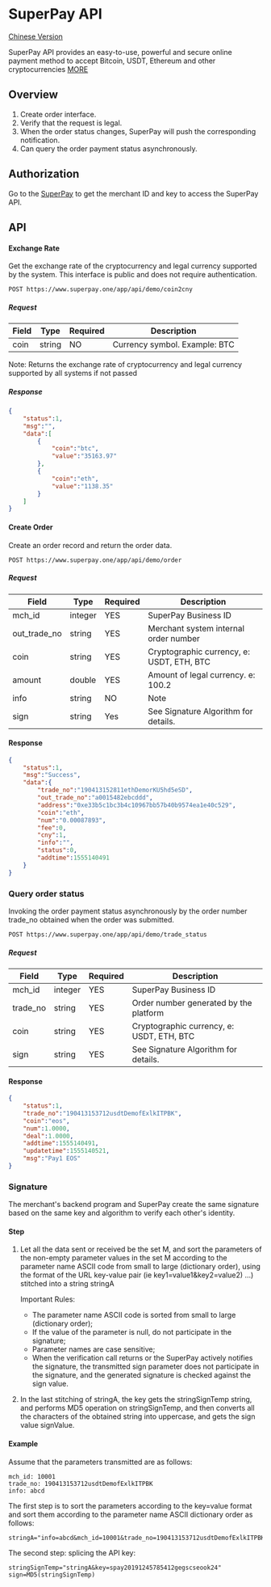 
# SuperPay API

[Chinese Version](./README_CN.md)

SuperPay API provides an easy-to-use, powerful and secure online payment method to accept Bitcoin, USDT, Ethereum and other cryptocurrencies [MORE](https://www.superpay.one)


## Overview

1. Create order interface.
2. Verify that the request is legal.
3. When the order status changes, SuperPay will push the corresponding notification.
4. Can query the order payment status asynchronously.

## Authorization
Go to the [SuperPay](https://www.superpay.one) to get the merchant ID and key to access the SuperPay API.


## API

#### Exchange Rate

Get the exchange rate of the cryptocurrency and legal currency supported by the system. This interface is public and does not require authentication.


```
POST https://www.superpay.one/app/api/demo/coin2cny
```

##### Request

|Field|Type|Required|Description|
|----|---|---|---|
|coin|string|NO|Currency symbol. Example: BTC|

Note: Returns the exchange rate of cryptocurrency and legal currency supported by all systems if not passed

##### Response

```json
{
    "status":1,
    "msg":"",
    "data":[
        {
            "coin":"btc",
            "value":"35163.97"
        },
        {
            "coin":"eth",
            "value":"1138.35"
        }
    ]
}
```

#### Create Order

Create an order record and return the order data.

```
POST https://www.superpay.one/app/api/demo/order
```

##### Request

|Field|Type|Required|Description|
|----|---|---|---|
|mch_id|integer|YES|SuperPay Business ID|
|out_trade_no|string|YES|Merchant system internal order number|
|coin|string|YES|Cryptographic currency, e: USDT, ETH, BTC|
|amount|double|YES|Amount of legal currency. e: 100.2|
|info|string|NO|Note|
|sign|string|Yes|See Signature Algorithm for details.|

#### Response

```json
{
    "status":1,
    "msg":"Success",
    "data":{
        "trade_no":"190413152811ethDemorKU5hd5eSD",
        "out_trade_no":"a0015482ebcddd",
        "address":"0xe33b5c1bc3b4c10967bb57b40b9574ea1e40c529",
        "coin":"eth",
        "num":"0.00087893",
        "fee":0,
        "cny":1,
        "info":"",
        "status":0,
        "addtime":1555140491
    }
}
```

### Query order status

Invoking the order payment status asynchronously by the order number trade_no obtained when the order was submitted.


```
POST https://www.superpay.one/app/api/demo/trade_status
```

##### Request

|Field|Type|Required|Description|
|----|---|---|---|
|mch_id|integer|YES|SuperPay Business ID|
|trade_no|string|YES|Order number generated by the platform|
|coin|string|YES|Cryptographic currency, e: USDT, ETH, BTC|
|sign|string|YES|See Signature Algorithm for details.|

#### Response

```json
{
    "status":1,
    "trade_no":"190413153712usdtDemofExlkITPBK",
    "coin":"eos",
    "num":1.0000,
    "deal":1.0000,
    "addtime":1555140491,
    "updatetime":1555140521,
    "msg":"Pay1 EOS"
}
```

### <a name="signature">Signature</a>

The merchant's backend program and SuperPay create the same signature based on the same key and algorithm to verify each other's identity.

#### Step

1. Let all the data sent or received be the set M, and sort the parameters of the non-empty parameter values in the set M according to the parameter name ASCII code from small to large (dictionary order), using the format of the URL key-value pair (ie key1=value1&key2=value2) ...) stitched into a string stringA

    Important Rules:

    * The parameter name ASCII code is sorted from small to large (dictionary order);
    * If the value of the parameter is null, do not participate in the signature;
    * Parameter names are case sensitive;
    * When the verification call returns or the SuperPay actively notifies the signature, the transmitted sign parameter does not participate in the signature, and the generated signature is checked against the sign value.

2. In the last stitching of stringA, the key gets the stringSignTemp string, and performs MD5 operation on stringSignTemp, and then converts all the characters of the obtained string into uppercase, and gets the sign value signValue.


#### Example

Assume that the parameters transmitted are as follows:


```
mch_id: 10001 
trade_no: 190413153712usdtDemofExlkITPBK
info: abcd
```

The first step is to sort the parameters according to the key=value format and sort them according to the parameter name ASCII dictionary order as follows:

```
stringA="info=abcd&mch_id=10001&trade_no=190413153712usdtDemofExlkITPBK";
```

The second step: splicing the API key:

```
stringSignTemp="stringA&key=spay20191245785412gegscseook24" 
sign=MD5(stringSignTemp)
```
